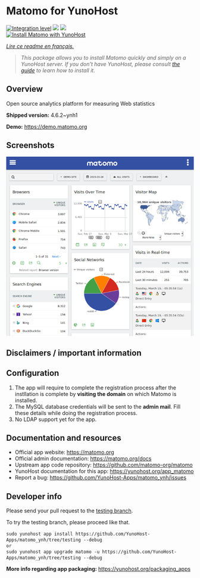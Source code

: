 <!--
N.B.: This README was automatically generated by https://github.com/YunoHost/apps/tree/master/tools/README-generator
It shall NOT be edited by hand.
-->

# Matomo for YunoHost

[![Integration level](https://dash.yunohost.org/integration/matomo.svg)](https://dash.yunohost.org/appci/app/matomo) ![](https://ci-apps.yunohost.org/ci/badges/matomo.status.svg) ![](https://ci-apps.yunohost.org/ci/badges/matomo.maintain.svg)  
[![Install Matomo with YunoHost](https://install-app.yunohost.org/install-with-yunohost.svg)](https://install-app.yunohost.org/?app=matomo)

*[Lire ce readme en français.](./README_fr.md)*

> *This package allows you to install Matomo quickly and simply on a YunoHost server.
If you don't have YunoHost, please consult [the guide](https://yunohost.org/#/install) to learn how to install it.*

## Overview

Open source analytics platform for measuring Web statistics

**Shipped version:** 4.6.2~ynh1

**Demo:** https://demo.matomo.org

## Screenshots

![](./doc/screenshots/screenshot.png)

## Disclaimers / important information

## Configuration

1. The app will require to complete the registration process after the instllation is complete by **visiting the domain** on  which Matomo is installed.
1. The MySQL database credentials will be sent to the **admin mail**. Fill these details while doing the registration process.
1. No LDAP support yet for the app.

## Documentation and resources

* Official app website: https://matomo.org
* Official admin documentation: https://matomo.org/docs
* Upstream app code repository: https://github.com/matomo-org/matomo
* YunoHost documentation for this app: https://yunohost.org/app_matomo
* Report a bug: https://github.com/YunoHost-Apps/matomo_ynh/issues

## Developer info

Please send your pull request to the [testing branch](https://github.com/YunoHost-Apps/matomo_ynh/tree/testing).

To try the testing branch, please proceed like that.
```
sudo yunohost app install https://github.com/YunoHost-Apps/matomo_ynh/tree/testing --debug
or
sudo yunohost app upgrade matomo -u https://github.com/YunoHost-Apps/matomo_ynh/tree/testing --debug
```

**More info regarding app packaging:** https://yunohost.org/packaging_apps